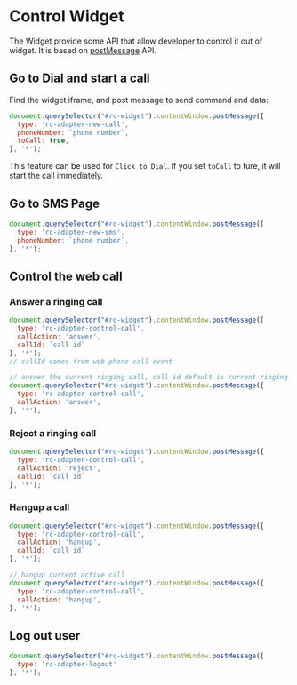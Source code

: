 # Control Widget

The Widget provide some API that allow developer to control it out of widget. It is based on [postMessage](https://developer.mozilla.org/en-US/docs/Web/API/Window/postMessage) API.

## Go to Dial and start a call

Find the widget iframe, and post message to send command and data:

```js
document.querySelector("#rc-widget").contentWindow.postMessage({
  type: 'rc-adapter-new-call',
  phoneNumber: `phone number`,
  toCall: true,
}, '*');
```

This feature can be used for `Click to Dial`. If you set `toCall` to ture, it will start the call immediately.

## Go to SMS Page

```js
document.querySelector("#rc-widget").contentWindow.postMessage({
  type: 'rc-adapter-new-sms',
  phoneNumber: `phone number`,
}, '*');
```

## Control the web call

### Answer a ringing call

```js
document.querySelector("#rc-widget").contentWindow.postMessage({
  type: 'rc-adapter-control-call',
  callAction: 'answer',
  callId: `call id`
}, '*');
// callId comes from web phone call event

// answer the current ringing call, call id default is current ringing call id.
document.querySelector("#rc-widget").contentWindow.postMessage({
  type: 'rc-adapter-control-call',
  callAction: 'answer',
}, '*');
```

### Reject a ringing call

```js
document.querySelector("#rc-widget").contentWindow.postMessage({
  type: 'rc-adapter-control-call',
  callAction: 'reject',
  callId: `call id`
}, '*');
```

### Hangup a call

```js
document.querySelector("#rc-widget").contentWindow.postMessage({
  type: 'rc-adapter-control-call',
  callAction: 'hangup',
  callId: `call id`
}, '*');

// hangup current active call
document.querySelector("#rc-widget").contentWindow.postMessage({
  type: 'rc-adapter-control-call',
  callAction: 'hangup',
}, '*');
```

## Log out user

```js
document.querySelector("#rc-widget").contentWindow.postMessage({
  type: 'rc-adapter-logout'
}, '*');
```
